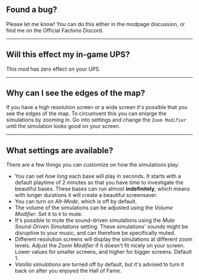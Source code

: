 ## Found a bug?

Please let me know! You can do this either in the modpage discussion, or find me on the Official Factorio Discord.

---

## Will this effect my in-game UPS?

This mod has zero effect on your UPS.

---

## Why can I see the edges of the map?

If you have a high resolution screen or a wide screen it's possible that you see the edges of the map. To circumvent this you can enlarge the simulations by zooming in. Go into settings and change the `Zoom Modifier` until the simulation looks good on your screen.

---

## What settings are available?

There are a few things you can customize on how the simulations play:
- You can set *how long* each base will play in seconds. It starts with a default playtime of 2 minutes so that you have time to investigate the beautiful bases. These bases can run almost **indefinitely**, which means with longer durations it will create a beautiful screensaver.
- You can turn on *Alt-Mode*, which is off by default.
- The volume of the simulations can be adjusted using the *Volume Modifier*. Set it to `0` to mute.
- It's possible to mute the sound-driven simulations using the *Mute Sound-Driven Simulations* setting. These simulations' sounds might be disruptive to your music, and can therefore be specifically muted.
- Different resolution screens will display the simulations at different zoom levels. Adjust the *Zoom Modifier* if it doesn't fit nicely on your screen. Lower values for smaller screens, and higher for bigger screens. Default 1.
- *Vanilla simulations* are turned off by default, but it's advised to turn it back on after you enjoyed the Hall of Fame.